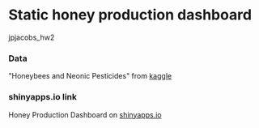 # Static honey production dashboard
jpjacobs_hw2

### Data
"Honeybees and Neonic Pesticides" from [kaggle](https://www.kaggle.com/datasets/kevinzmith/honey-with-neonic-pesticide)

### shinyapps.io link
Honey Production Dashboard on [shinyapps.io](https://jackjacobs.shinyapps.io/honey_production_static_dash/)
